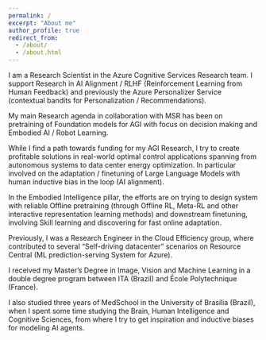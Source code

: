```yaml
---
permalink: /
excerpt: "About me"
author_profile: true
redirect_from: 
  - /about/
  - /about.html
---
```


I am a Research Scientist in the Azure Cognitive Services Research team. I support Research in AI Alignment / RLHF (Reinforcement Learning from Human Feedback) and previously the Azure Personalizer Service (contextual bandits for Personalization / Recommendations). 

My main Research agenda in collaboration with MSR has been on pretraining of Foundation models for AGI with focus on decision making and Embodied AI / Robot Learning.

While I find a path towards funding for my AGI Research, I try to create profitable solutions in real-world optimal control applications spanning from autonomous systems to data center energy optimization. In particular involved on the adaptation / finetuning of Large Language Models with human inductive bias in the loop (AI alignment).

In the Embodied Intelligence pillar, the efforts are on trying to design system with reliable Offline pretraining (through Offline RL, Meta-RL and other interactive representation learning methods) and downstream finetuning, involving Skill learning and discovering for fast online adaptation.

Previously, I was a Research Engineer in the Cloud Efficiency group, where contributed to several “Self-driving datacenter” scenarios on Resource Central (ML prediction-serving System for Azure).

I received my Master’s Degree in Image, Vision and Machine Learning in a double degree program between ITA (Brazil) and École Polytechnique (France).

I also studied three years of MedSchool in the University of Brasília (Brazil), when I spent some time studying the Brain, Human Intelligence and Cognitive Sciences, from where I try to get inspiration and inductive biases for modeling AI agents. 

